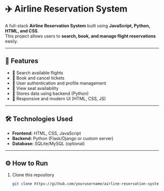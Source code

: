 # ✈️ Airline Reservation System

A full-stack **Airline Reservation System** built using **JavaScript, Python, HTML, and CSS**.  
This project allows users to **search, book, and manage flight reservations** easily.

---

## 🚀 Features
- 🧭 Search available flights  
- 🪪 Book and cancel tickets  
- 👤 User authentication and profile management  
- 💺 View seat availability  
- 💾 Stores data using backend (Python)  
- 🎨 Responsive and modern UI (HTML, CSS, JS)

---

## 🛠️ Technologies Used
- **Frontend:** HTML, CSS, JavaScript  
- **Backend:** Python (Flask/Django or custom server)  
- **Database:** SQLite/MySQL (optional)

---

## ⚙️ How to Run
1. Clone this repository  
   ```bash
   git clone https://github.com/yourusername/airline-reservation-system.git
